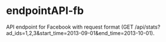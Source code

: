 # endpointAPI-fb
API endpoint for Facebook with request format (GET /api/stats?ad_ids=1,2,3&amp;start_time=2013-09-01&amp;end_time=2013-10-01).
